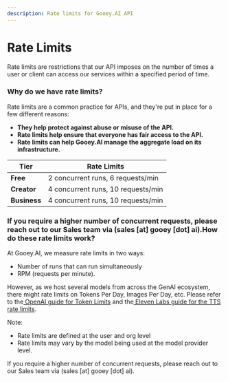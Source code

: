 ```yaml
---
description: Rate limits for Gooey.AI API
---
```


# Rate Limits

Rate limits are restrictions that our API imposes on the number of times a user or client can access our services within a specified period of time.

### Why do we have rate limits? <a href="#kchtzx3a4k15" id="kchtzx3a4k15"></a>

Rate limits are a common practice for APIs, and they're put in place for a few different reasons:

* **They help protect against abuse or misuse of the API.**
* **Rate limits help ensure that everyone has fair access to the API.**
* **Rate limits can help Gooey.AI manage the aggregate load on its infrastructure.**

| **Tier**     | **Rate Limits**                    |
| ------------ | ---------------------------------- |
| **Free**     | 2 concurrent runs, 6 requests/min  |
| **Creator**  | 4 concurrent runs, 10 requests/min |
| **Business** | 4 concurrent runs, 10 requests/min |

### If you require a higher number of concurrent requests, please reach out to our Sales team via (sales \[at] gooey \[dot] ai).How do these rate limits work? <a href="#jtp4v5fk0x48" id="jtp4v5fk0x48"></a>

At Gooey.AI, we measure rate limits in two ways:

* Number of runs that can run simultaneously
* RPM (requests per minute).

However, as we host several models from across the GenAI ecosystem, there might rate limits on Tokens Per Day, Images Per Day, etc. Please refer to the[ OpenAI guide for Token Limits](https://platform.openai.com/docs/guides/rate-limits/usage-tiers) and the[ Eleven Labs guide for the TTS rate limits](https://help.elevenlabs.io/hc/en-us/articles/14312733311761-How-many-requests-can-I-make-and-can-I-increase-it).

Note:

* Rate limits are defined at the user and org level
* Rate limits may vary by the model being used at the model provider level.

If you require a higher number of concurrent requests, please reach out to our Sales team via (sales \[at] gooey \[dot] ai).
